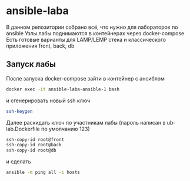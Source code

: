 # ansible-laba
В данном репозитории собрано всё, что нужно для лабораторок по ansible
Узлы лабы поднимаются в контейнерах через docker-compose 
Есть готовые варианты для LAMP/LEMP стека и классического приложения front, back, db

## Запуск лабы
После запуска docker-compose зайти в контейнер с ансиблом 

```sh
docker exec -it ansible-laba-ansible-1 bash
```

и сгенерировать новый ssh ключ

```sh
ssh-keygen
```

Далее раскидать ключ по участникам лабы (пароль написан в ub-lab.Dockerfile по умолчанию 123)

```sh
ssh-copy-id root@front
ssh-copy-id root@back
ssh-copy-id root@db
```

и сделать 

```sh
ansible -m ping all -i hosts
```